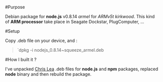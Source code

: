 #Purpose

Debian package for **node.js** v0.8.14 *armel* for *ARMv5t kirkwood*. This kind of **ARM processor** take place in Seagate Dockstar, PlugComputer, ...

#Setup

Copy .deb file on your device, and :

> `dpkg -i nodejs_0.8.14~squeeze_armel.deb

#How I built it ?

I've unpacked [Chris Lea] .deb files for **node.js** and **npm** packages, replaced **node** binary and then rebuild the package.

[Chris Lea]: https://launchpad.net/~chris-lea/+archive/node.js/ "node.js ppa repository"
